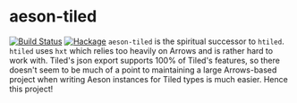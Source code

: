 # aeson-tiled
[![Build Status](https://travis-ci.org/schell/aeson-tiled.svg?branch=master)](https://travis-ci.org/schell/aeson-tiled)
[![Hackage](https://img.shields.io/hackage/v/aeson-tiled.svg)](https://hackage.haskell.org/package/aeson-tiled)
`aeson-tiled` is the spiritual successor to `htiled`. `htiled` uses `hxt` which relies
too heavily on Arrows and is rather hard to work with. Tiled's json export
supports 100% of Tiled's features, so there doesn't seem to be much of a
point to maintaining a large Arrows-based project when writing Aeson instances
for Tiled types is much easier. Hence this project!
